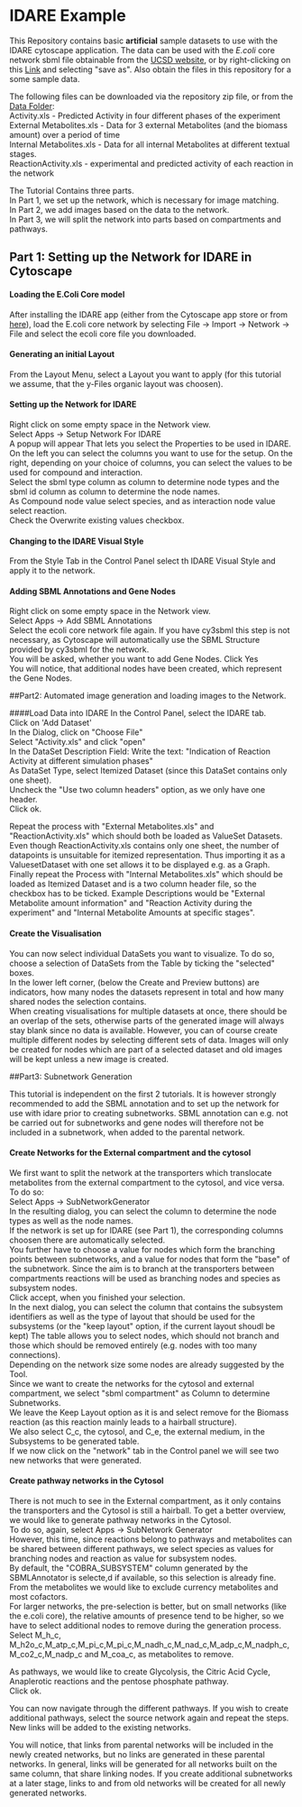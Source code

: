 # IDARE Example

This Repository contains basic **artificial** sample datasets to use with the IDARE cytoscape application.
The data can be used with the *E.coli* core network sbml file obtainable from the [UCSD website](http://systemsbiology.ucsd.edu/Downloads/EcoliCore), 
or by right-clicking on this [Link](http://systemsbiology.ucsd.edu/sites/default/files/Attachments/Images/downloads/Ecoli_core/ecoli_core_model.xml) and selecting "save as".
Also obtain the files in this repository for a some sample data.

The following files can be downloaded via the repository zip file, or from the [Data Folder](https://github.com/sysbiolux/IDARE-QuickStart/tree/master/Data):  
Activity.xls - Predicted Activity in four different phases of the experiment  
External Metabolites.xls - Data for 3 external Metabolites (and the biomass amount) over a period of time  
Internal Metabolites.xls - Data for all internal Metabolites at different textual stages.  
ReactionActivity.xls - experimental and predicted activity of each reaction in the network  

The Tutorial Contains three parts.  
In Part 1, we set up the network, which is necessary for image matching.  
In Part 2, we add images based on the data to the network.  
In Part 3, we will split the network into parts based on compartments and pathways.  

## Part 1: Setting up the Network for IDARE in Cytoscape

#### Loading the E.Coli Core model
After installing the IDARE app (either from the Cytoscape app store or from [here](http://idare-server.uni.lu/IDARE.jar)), load the E.coli core network by selecting
File -> Import -> Network -> File and select the ecoli core file you downloaded.

#### Generating an initial Layout
From the Layout Menu, select a Layout you want to apply (for this tutorial we assume, that the y-Files organic layout was choosen).

#### Setting up the Network for IDARE

Right click on some empty space in the Network view.  
Select Apps -> Setup Network For IDARE  
A popup will appear That lets you select the Properties to be used in IDARE.  
On the left you can select the columns you want to use for the setup. On the right, depending on your choice of columns, you can select the values to be used for compound and interaction.  
Select the sbml type column as column to determine node types and the sbml id column as column to determine the node names.  
As Compound node value select species, and as interaction node value select reaction.  
Check the Overwrite existing values checkbox.  

#### Changing to the IDARE Visual Style
From the Style Tab in the Control Panel select th IDARE Visual Style and apply it to the network.

#### Adding SBML Annotations and Gene Nodes
Right click on some empty space in the Network view.  
Select Apps -> Add SBML Annotations  
Select the ecoli core network file again. If you have cy3sbml this step is not necessary, as Cytoscape will automatically use the SBML Structure provided by cy3sbml for the network.  
You will be asked, whether you want to add Gene Nodes. Click Yes  
You will notice, that additional nodes have been created, which represent the Gene Nodes.  

##Part2: Automated image generation and loading images to the Network.

####Load Data into IDARE
In the Control Panel, select the IDARE tab.  
Click on 'Add Dataset'  
In the Dialog, click on "Choose File"  
Select "Activity.xls" and click "open"  
In the DataSet Description Field: Write the text: "Indication of Reaction Activity at different simulation phases"  
As DataSet Type, select Itemized Dataset (since this DataSet contains only one sheet).  
Uncheck the "Use two column headers" option, as we only have one header.  
Click ok.  

Repeat the process with "External Metabolites.xls" and "ReactionActivity.xls" which should both be loaded as ValueSet Datasets.
Even though ReactionActivity.xls contains only one sheet, the number of datapoints is unsuitable for itemized representation. 
Thus importing it as a ValuesetDataset with one set allows it to be displayed e.g. as a Graph.  
Finally repeat the Process with "Internal Metabolites.xls" which should be loaded as Itemized Dataset and is a two column header file, so the checkbox has to be ticked.
Example Descriptions would be "External Metabolite amount information" and "Reaction Activity during the experiment" and "Internal Metabolite Amounts at specific stages".

#### Create the Visualisation
You can now select individual DataSets you want to visualize. 
To do so, choose a selection of DataSets from the Table by ticking the "selected" boxes.  
In the lower left corner, (below the Create and Preview buttons) are indicators, how many nodes the datasets represent in total and how many shared nodes the selection contains.  
When creating visualisations for multiple datasets at once, there should be an overlap of the sets, otherwise parts of the generated image will always stay blank since no data is available.
However, you can of course create multiple different nodes by selecting different sets of data.
Images will only be created for nodes which are part of a selected dataset and old images will be kept unless a new image is created.


##Part3: Subnetwork Generation

This tutorial is independent on the first 2 tutorials. It is however strongly recommended to add the SBML annotation and to set up the network for use with idare prior to creating subnetworks.
SBML annotation can e.g. not be carried out for subnetworks and gene nodes will therefore not be included in a subnetwork, when added to the parental network. 

#### Create Networks for the External compartment and the cytosol
We first want to split the network at the transporters which translocate metabolites from the external compartment to the cytosol, and vice versa.  
To do so:  
Select Apps -> SubNetworkGenerator  
In the resulting dialog, you can select the column to determine the node types as well as the node names.  
If the network is set up for IDARE (see Part 1), the corresponding columns choosen there are automatically selected.  
You further have to choose a value for nodes which form the branching points between subnetworks, and a value for nodes that form the "base" of the subnetwork.
Since the aim is to branch at the transporters between compartments reactions will be used as branching nodes and species as subsystem nodes.   
Click accept, when you finished your selection.  
In the next dialog, you can select the column that contains the subsystem identifiers as well as the type of layout that should be used for the subsystems (or the "keep layout" option, if the current layout shoudl be kept)
The table allows you to select nodes, which should not branch and those which should be removed entirely  (e.g. nodes with too many connections).   
Depending on the network size some nodes are already suggested by the Tool.  
Since we want to create the networks for the cytosol and external compartment, we select "sbml compartment" as Column to determine Subnetworks.  
We leave the Keep Layout option as it is and select remove for the Biomass reaction (as this reaction mainly leads to a hairball structure).  
We also select C\_c,  the cytosol, and C\_e, the external medium, in the Subsystems to be generated table.   
If we now click on the "network" tab in the Control panel we will see two new networks that were generated.   

#### Create pathway networks in the Cytosol
There is not much to see in the External compartment, as it only contains the transporters and the Cytosol is still a hairball. 
To get a better overview, we would like to generate pathway networks in the Cytosol.  
To do so, again, select Apps -> SubNetwork Generator  
However, this time, since reactions belong to pathways and metabolites can be shared between different pathways, we select species as values for branching nodes and reaction as value for subsystem nodes.  
By default, the "COBRA_SUBSYSTEM" column generated by the SBMLAnnotator is selecte,d if available, so this selection is already fine.  
From the metabolites we would like to exclude currency metabolites and most cofactors.  
For larger networks, the pre-selection is better, but on small networks (like the e.coli core), the relative amounts of presence tend to be higher, so we have to select additional nodes to remove during the generation process.  
Select M\_h\_c, M\_h2o\_c,M\_atp\_c,M\_pi\_c,M\_pi\_c,M\_nadh\_c,M\_nad\_c,M\_adp\_c,M\_nadph\_c,M\_co2\_c,M\_nadp\_c and M\_coa\_c, as metabolites to remove.  

As pathways, we would like to create Glycolysis, the Citric Acid Cycle, Anaplerotic reactions and the pentose phosphate pathway.  
Click ok.  

You can now navigate through the different pathways. If you wish to create additional pathways, select the source network again and repeat the steps.
New links will be added to the existing networks.

You will notice, that links from parental networks will be included in the newly created networks, but no links are generated in these parental networks. 
In general, links will be generated for all networks built on the same column, that share linking nodes. 
If you create additional subnetworks at a later stage, links to and from old networks will be created for all newly generated networks.





